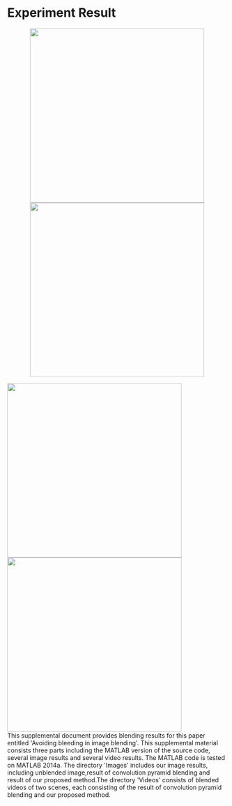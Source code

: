 # Experiment Result
<p align="center">
  <img src="https://github.com/hitminxuanwang/DeBleeding/blob/master/Images/flower/blended_convpyr.png" width="400">
  <img src="https://github.com/hitminxuanwang/DeBleeding/blob/master/Images/flower/blended_ours.png" width="400"><br>
</p>
<img src="https://github.com/hitminxuanwang/DeBleeding/blob/master/Images/flower/blended_convpyr.png" width="400">
<img src="https://github.com/hitminxuanwang/DeBleeding/blob/master/Images/flower/blended_ours.png" width="400"><br>
This supplemental document provides blending results for this paper entitled 'Avoiding bleeding in image
blending'. This supplemental material consists three parts including the MATLAB version of the source code,
several image results and several video results. The MATLAB code  is tested on MATLAB 2014a. The directory 
'Images' includes our image results, including unblended image,result of convolution pyramid blending and
result of our proposed method.The directory 'Videos' consists  of blended videos of two scenes, each consisting of 
the result of  convolution pyramid blending and our proposed method.
